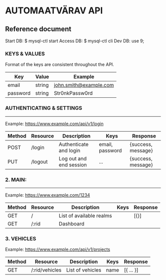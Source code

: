 
# AUTOMAATVÄRAV API

## Reference document
Start DB: 
$ mysql-ctl start
Access DB:
$ mysql-ctl cli
Dev DB:
use 9;


### KEYS & VALUES
Format of the keys are consistent throughout the API.

| Key                   | Value                     | Example
| ---                   | ---                       | -----
| email                 | string                    | john.smith@example.com
| password              | string                    | Str0nkPassw0rd


### AUTHENTICATING & SETTINGS
---
 Example: https://www.example.com/api/v1/login

|Method     | Resource              | Description                     | Keys                  | Response
| ------    | ------                | ------                          | -----                 | -----
| POST      | /login                | Authenticate and login          | email, password       | {success, message}
| PUT       | /logout               | Log out and end session         | ...                   | {success, message}



### 2. MAIN:
---
 
Example: https://www.example.com/1234

|Method     | Resource                  | Description                           | Keys                      | Response              
| ------    | ------                    | ------                                | -----                     | -----   
| GET       | /                         | List of available realms              |                           | [{}]      
| GET       | /:rid                     | Dashboard                             |                           | 


### 3. VEHICLES
Example: https://www.example.com/api/v1/projects

|Method     | Resource                  | Description                           | Keys                      | Response              
| ------    | ------                    | ------                                | -----                     | -----   
| GET       | /:rid/vehicles            | List of vehicles                      | name                      | [{ ... }]   
